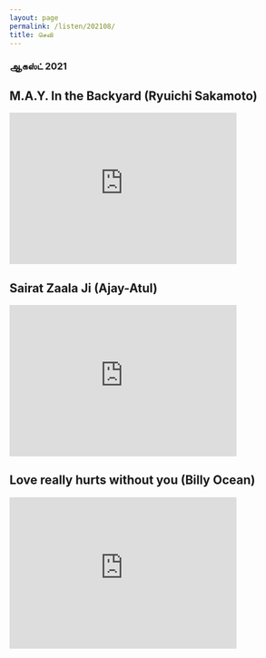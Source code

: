 ```yaml
---
layout: page
permalink: /listen/202108/
title: செவி
---
```





### ஆகஸ்ட் 2021


## M.A.Y. In the Backyard (Ryuichi Sakamoto)

<iframe width="400" height="267" src="https://open.spotify.com/embed/track/55YmHqwL2o7qd0t37VeHhT" frameBorder="0" allowtransparency="true" allow="encrypted-media"></iframe>
<br>

## Sairat Zaala Ji (Ajay-Atul)

<iframe width="400" height="267" src="https://www.youtube.com/embed/AQ-P5RR7r40" frameborder="0" allow="accelerometer; autoplay; clipboard-write; encrypted-media; gyroscope; picture-in-picture" allowfullscreen></iframe>
<br>

## Love really hurts without you (Billy Ocean)
 
<iframe width="400" height="267" src="https://www.youtube.com/embed/q5uMOOQ6MV0" frameborder="0" allow="accelerometer; autoplay; clipboard-write; encrypted-media; gyroscope; picture-in-picture" allowfullscreen></iframe>
<br>